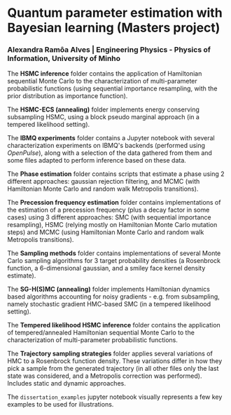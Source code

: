 # Quantum parameter estimation with Bayesian learning (Masters project)
### Alexandra Ramôa Alves | Engineering Physics - Physics of Information, University of Minho

The **HSMC inference** folder contains the application of Hamiltonian sequential Monte Carlo to the characterization of multi-parameter probabilistic functions (using sequential importance resampling, with the prior distribution as importance function).

The **HSMC-ECS (annealing)** folder implements energy conserving subsampling HSMC, using a block pseudo marginal approach (in a tempered likelihood setting).

The **IBMQ experiments** folder contains a Jupyter notebook with several characterization experiments on IBMQ's backends (performed using *OpenPulse*), along with a selection of the data gathered from them and some files adapted to perform inference based on these data.

The **Phase estimation** folder contains scripts that estimate a phase using 2 different approaches: gaussian rejection filtering, and MCMC (with Hamiltonian Monte Carlo and random walk Metropolis transitions).

The **Precession frequency estimation** folder contains implementations of the estimation of a precession frequency (plus a decay factor in some cases) using 3 different approaches: SMC (with sequential importance resampling), HSMC (relying mostly on Hamiltonian Monte Carlo mutation steps) and MCMC (using Hamiltonian Monte Carlo and random walk Metropolis transitions).

The **Sampling methods** folder contains implementations of several Monte Carlo sampling algorithms for 3 target probability densities (a Rosenbrock function, a 6-dimensional gaussian, and a smiley face kernel density estimate).

The **SG-H(S)MC (annealing)** folder implements Hamiltonian dynamics based algorithms accounting for noisy gradients - e.g. from subsampling, namely stochastic gradient HMC-based SMC (in a tempered likelihood setting).

The **Tempered likelihood HSMC inference** folder contains the application of tempered/annealed Hamiltonian sequential Monte Carlo to the characterization of multi-parameter probabilistic functions.

The **Trajectory sampling strategies** folder applies several variations of HMC to a Rosenbrock function density. These variations differ in how they pick a sample from the generated trajectory (in all other files only the last state was considered, and a Metropolis correction was performed). Includes static and dynamic approaches.

The `dissertation_examples` jupyter notebook visually represents a few key examples to be used for illustrations.
